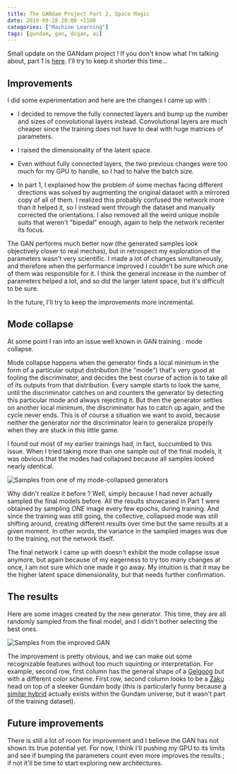 ```yaml
---
title: The GANdam Project Part 2, Space Magic
date: 2019-09-28 20:00 +1100
categories: ["Machine Learning"]
tags: [gundam, gan, dcgan, ai]
---
```


Small update on the GANdam project ! If you don't know what I'm talking about, part 1 is [here](https://gazoche.xyz/the-gandam-project.html). I'll try to keep it shorter this time...

## Improvements

I did some experimentation and here are the changes I came up with :

* I decided to remove the fully connected layers and bump up the number and sizes of convolutional layers instead. Convolutional layers are much cheaper since the training does not have to deal with huge matrices of parameters.

* I raised the dimensionality of the latent space.

* Even without fully connected layers, the two previous changes were too much for my GPU to handle, so I had to halve the batch size.

* In part 1, I explained how the problem of some mechas facing different directions was solved by augmenting the original dataset with a mirrored copy of all of them. I realized this probably confused the network more than it helped it, so I instead went through the dataset and manually corrected the orientations. I also removed all the weird unique mobile suits that weren't "bipedal" enough, again to help the network recenter its focus.


The GAN performs much better now (the generated samples look objectively closer to real mechas), but in retrospect my exploration of the parameters wasn't very scientific. I made a lot of changes simultaneously, and therefore when the performance improved I couldn't be sure which one of them was responsible for it. I think the general increase in the number of parameters helped a lot, and so did the larger latent space, but it's difficult to be sure.

In the future, I'll try to keep the improvements more incremental.


## Mode collapse

At some point I ran into an issue well known in GAN training : mode collapse.

Mode collapse happens when the generator finds a local minimum in the form of a particular output distribution (the "mode") that's very good at fooling the discriminator, and decides the best course of action is to take all of its outputs from that distribution. Every sample starts to look the same, until the discriminator catches on and counters the generator by detecting this particular mode and always rejecting it. But then the generator settles on another local minimum, the discriminator has to catch up again, and the cycle never ends. This is of course a situation we want to avoid, because neither the generator nor the discriminator learn to generalize properly when they are stuck in this little game.

I found out most of my earlier trainings had, in fact, succumbed to this issue. When I tried taking more than one sample out of the final models, it was obvious that the modes had collapsed because all samples looked nearly identical.

![Samples from one of my mode-collapsed generators]({static}/images/gandam-part2/mode_collapsed_samples.png "Samples from one of my mode-collapsed generators")

Why didn't realize it before ? Well, simply because I had never actually sampled the final models before. All the results showcased in Part 1 were obtained by sampling *ONE* image every few epochs, during training. And since the training was still going, the collective, collapsed mode was still shifting around, creating different results over time but the same results at a given moment. In other words, the variance in the sampled images was due to the training, not the network itself.

The final network I came up with doesn't exhibit the mode collapse issue anymore, but again because of my eagerness to try too many changes at once, I am not sure which one made it go away. My intuition is that it may be the higher latent space dimensionality, but that needs further confirmation.

## The results

Here are some images created by the new generator. This time, they are all randomly sampled from the final model, and I didn't bother selecting the best ones.

![Samples from the improved GAN]({static}/images/gandam-part2/best_samples.png "Samples from the improved GAN")

The improvement is pretty obvious, and we can make out some recognizable features without too much squinting or interpretation. For example, second row, first column has the general shape of a [Gelgoog](https://www.mahq.net/mecha/gundam/msgundam/ms-14a.htm) but with a different color scheme. First row, second column looks to be a [Zaku](https://www.mahq.net/mecha/gundam/msgundam/ms-06f.htm) head on top of a sleeker Gundam body (this is particularly funny because [a similar hybrid](https://gundam.fandom.com/wiki/MSZ-006_Zeta_Gundam#Special_Equipment_.26_Features) actually exists within the Gundam universe, but it wasn't part of the training dataset).

## Future improvements

There is still a lot of room for improvement and I believe the GAN has not shown its true potential yet. For now, I think I'll pushing my GPU to its limits and see if bumping the parameters count even more improves the results ; if not it'll be time to start exploring new architectures.